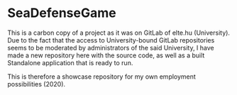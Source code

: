 # SeaDefenseGame


This is a carbon copy of a project as it was on GitLab of elte.hu (University). Due to the fact that the access to University-bound GitLab repositories seems to be moderated by administrators of the said University, I have made a new repository here with the source code, as well as a built Standalone application that is ready to run. 

This is therefore a showcase repository for my own employment possibilities (2020).
